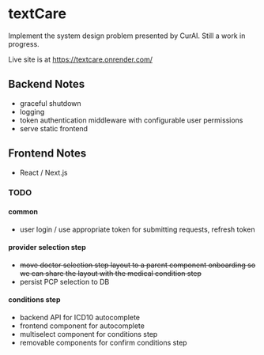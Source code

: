 # textCare

Implement the system design problem presented by CurAI. Still a work in progress.

Live site is at https://textcare.onrender.com/

## Backend Notes
- graceful shutdown
- logging
- token authentication middleware with configurable user permissions
- serve static frontend

## Frontend Notes
- React / Next.js

### TODO

#### common
- user login / use appropriate token for submitting requests, refresh token

#### provider selection step
- <s>move doctor selection step layout to a parent component onboarding so we can share the layout with the medical condition step</s>
- persist PCP selection to DB

#### conditions step
- backend API for ICD10 autocomplete
- frontend component for autocomplete 
- multiselect component for conditions step
- removable components for confirm conditions step

